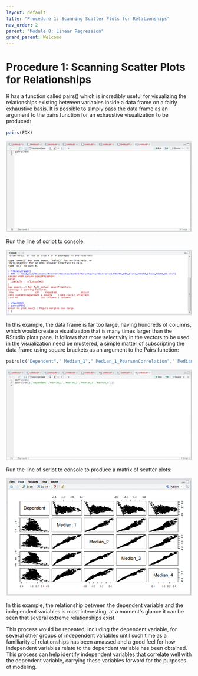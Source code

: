 ```yaml
---
layout: default
title: "Procedure 1: Scanning Scatter Plots for Relationships"
nav_order: 2
parent: "Module 8: Linear Regression"
grand_parent: Welcome
---
```


# Procedure 1: Scanning Scatter Plots for Relationships

R has a function called pairs() which is incredibly useful for visualizing the relationships existing between variables inside a data frame on a fairly exhaustive basis.  It is possible to simply pass the data frame as an argument to the pairs function for an exhaustive visualization to be produced:

``` r
pairs(FDX)
```

![img.png](img.png)

Run the line of script to console:

![img_1.png](img_1.png)

In this example, the data frame is far too large, having hundreds of columns, which would create a visualization that is many times larger than the RStudio plots pane.  It follows that more selectivity in the vectors to be used in the visualization need be mustered, a simple matter of subscripting the data frame using square brackets as an argument to the Pairs function:

``` r
pairs[c("Dependent"," Median_1"," Median_1_PearsonCorrelation"," Median_1_ZScore	"," Mode_1"," Mode_1_PearsonCorrelation","Mode_1_ZScore")]
```

![img_2.png](img_2.png)

Run the line of script to console to produce a matrix of scatter plots:

![img_3.png](img_3.png)

In this example, the relationship between the dependent variable and the independent variables is most interesting, at a moment's glance it can be seen that several extreme relationships exist.

This process would be repeated, including the dependent variable, for several other groups of independent variables until such time as a familiarity of relationships has been amassed and a good feel for how independent variables relate to the dependent variable has been obtained.  This process can help identify independent variables that correlate well with the dependent variable, carrying these variables forward for the purposes of modeling.